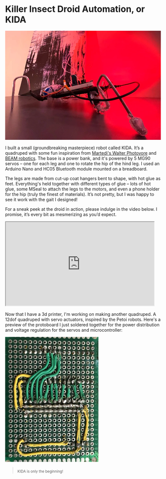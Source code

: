 # Killer Insect Droid Automation, or KIDA
![robot insect side view](assets/kida.webp)

I built a small (groundbreaking masterpiece) robot called KIDA. It’s a quadruped with some fun inspiration from [Martedi's Walter Photovore](https://www.hackster.io/studikasus/walter-the-arduino-photovore-insect-708207) and [BEAM robotics](http://solarbotics.net). The base is a power bank, and it's powered by 5 MG90 servos – one for each leg and one to rotate the hip of the hind leg. I used an Arduino Nano and HC05 Bluetooth module mounted on a breadboard.

The legs are made from cut-up coat hangers bent to shape, with hot glue as feet. Everything's held together with different types of glue – lots of hot glue, some MSeal to attach the legs to the motors, and even a phone holder for the hip (truly the finest of materials). It’s not pretty, but I was happy to see it work with the gait I designed!

For a sneak peek at the droid in action, please indulge in the video below. I promise, it’s every bit as mesmerizing as you’d expect.

<iframe width="480" height="270" src="https://www.youtube.com/embed/_RdcMdsxoMY" allow="clipboard-write; encrypted-media; picture-in-picture; web-share" allowfullscreen></iframe>

Now that I have a 3d printer, I'm working on making another quadruped. A 12dof quadruped with servo actuators, inspired by the Petoi robots. Here's a preview of the protoboard I just soldered together for the power distribution and voltage regulation for the servos and microcontroller:

![proto board with soldered wires](assets/12dof-proto.webp)

> <sub>KIDA is only the beginning!</sub>